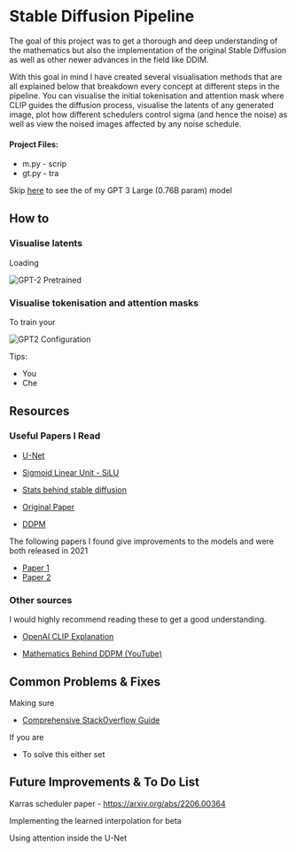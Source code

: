 # Stable Diffusion Pipeline

The goal of this project was to get a thorough and deep understanding of the mathematics but also the implementation of the original Stable Diffusion as well as other newer advances in the field like DDIM. 

With this goal in mind I have created several visualisation methods that are all explained below that breakdown every concept at different steps in the pipeline.
You can visualise the initial tokenisation and attention mask where CLIP guides the diffusion process, visualise the latents of any generated image, plot how different schedulers control sigma (and hence the noise) as well as view the noised images affected by any noise schedule.

#### Project Files: 
- m.py - scrip
- gt.py - tra

Skip [here](#results) to see the of my GPT 3 Large (0.76B param) model

## How to

### Visualise latents

Loading 

![GPT-2 Pretrained](assets/pretrained_gpt.png)

### Visualise tokenisation and attention masks

To train your

![GPT2 Configuration](assets/gpt2_config.png)

Tips:
- You
- Che

## Resources

### Useful Papers I Read

- [U-Net](https://arxiv.org/pdf/1505.04597)

- [Sigmoid Linear Unit - SiLU](https://paperswithcode.com/method/silu)

- [Stats behind stable diffusion](https://mbernste.github.io/posts/diffusion_part1/)

- [Original Paper](https://arxiv.org/pdf/1503.03585.pdf)

- [DDPM](https://arxiv.org/pdf/2006.11239.pdf)

The following papers I found give improvements to the models and were both released in 2021
- [Paper 1](https://arxiv.org/pdf/2102.09672.pdf)
- [Paper 2](https://arxiv.org/pdf/2105.05233.pdf)

### Other sources

I would highly recommend reading these to get a good understanding.

- [OpenAI CLIP Explanation](https://openai.com/index/clip/)

- [Mathematics Behind DDPM (YouTube)](https://www.youtube.com/watch?v=HoKDTa5jHvg)

## Common Problems & Fixes

Making sure 
- [Comprehensive StackOverflow Guide](https://stackoverflow.com/questions/60987997/why-torch-cuda-is-available-returns-false-even-after-installing-pytorch-with)

If you are
- To solve this either set

## Future Improvements & To Do List

Karras scheduler paper - https://arxiv.org/abs/2206.00364

Implementing the learned interpolation for beta

Using attention inside the U-Net